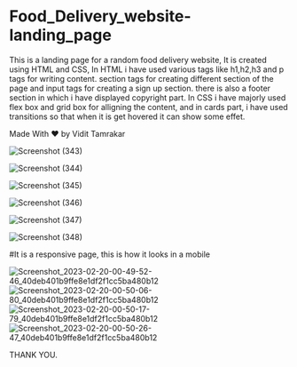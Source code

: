# Food_Delivery_website-landing_page
This is a landing page for a random food delivery website,
It is created using HTML and CSS, In HTML i have used various tags like h1,h2,h3 and p tags for writing content.
section tags for creating different section of the page and input tags for creating a sign up section. 
there is also a footer section in which i have displayed copyright part.
In CSS i have majorly used flex box and grid box for alligning the content, and in cards part, i have used transitions so that when it is get hovered it can show some effet.
    
Made With ❤️ by Vidit Tamrakar


![Screenshot (343)](https://user-images.githubusercontent.com/114985411/215294460-e6520b83-b2e7-433a-894f-aa0911dc38fb.png)


![Screenshot (344)](https://user-images.githubusercontent.com/114985411/215294464-4c1b306c-1711-499a-83f0-6df5b79b0c2a.png)



![Screenshot (345)](https://user-images.githubusercontent.com/114985411/215294465-827b9eb1-847d-4eed-9ef4-1050a4183147.png)



![Screenshot (346)](https://user-images.githubusercontent.com/114985411/215294466-033cdaae-396b-44a9-829c-09628f7916bd.png)



![Screenshot (347)](https://user-images.githubusercontent.com/114985411/215294467-5709ae9c-3b08-49f1-a78a-411ec9c3725d.png)



![Screenshot (348)](https://user-images.githubusercontent.com/114985411/215294468-dded901b-702c-479b-bfd1-0679e952062c.png)

#It is a responsive page, this is how it looks in a mobile

![Screenshot_2023-02-20-00-49-52-46_40deb401b9ffe8e1df2f1cc5ba480b12](https://user-images.githubusercontent.com/114985411/219971256-3a420caf-fe55-4473-a80f-084c2123c224.jpg)
![Screenshot_2023-02-20-00-50-06-80_40deb401b9ffe8e1df2f1cc5ba480b12](https://user-images.githubusercontent.com/114985411/219971262-78e767d2-b6b0-4cd7-8dc0-79b148431bae.jpg)
![Screenshot_2023-02-20-00-50-17-79_40deb401b9ffe8e1df2f1cc5ba480b12](https://user-images.githubusercontent.com/114985411/219971264-aac95220-95fb-4aa4-bc1d-e2529699c86c.jpg)
![Screenshot_2023-02-20-00-50-26-47_40deb401b9ffe8e1df2f1cc5ba480b12](https://user-images.githubusercontent.com/114985411/219971267-e085a539-3f64-446d-ab99-88e169cd3002.jpg)


THANK YOU.


